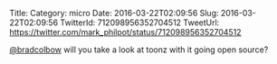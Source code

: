 Title: 
Category: micro
Date: 2016-03-22T02:09:56
Slug: 2016-03-22T02:09:56
TwitterId: 712098956352704512
TweetUrl: https://twitter.com/mark_philpot/status/712098956352704512

[@bradcolbow](https://twitter.com/bradcolbow) will you take a look at toonz with it going open source?